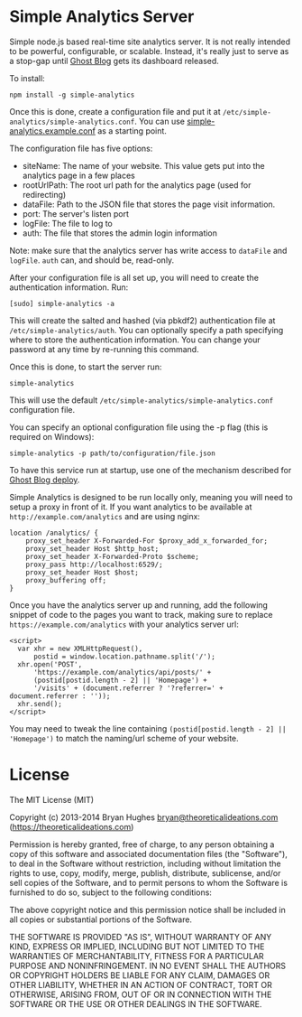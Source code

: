 Simple Analytics Server
=======================

Simple node.js based real-time site analytics server. It is not really intended to be powerful, configurable, or scalable. Instead, it's really just to serve as a stop-gap until [Ghost Blog](https://ghost.org/) gets its dashboard released.

To install:

```
npm install -g simple-analytics
```

Once this is done, create a configuration file and put it at ```/etc/simple-analytics/simple-analytics.conf```. You can use [simple-analytics.example.conf](https://github.com/bryan-m-hughes/simple-analytics/blob/master/simple-analytics.example.conf) as a starting point.

The configuration file has five options:
* siteName: The name of your website. This value gets put into the analytics page in a few places
* rootUrlPath: The root url path for the analytics page (used for redirecting)
* dataFile: Path to the JSON file that stores the page visit information.
* port: The server's listen port
* logFile: The file to log to
* auth: The file that stores the admin login information
 
Note: make sure that the analytics server has write access to ```dataFile``` and ```logFile```. ```auth``` can, and should be, read-only.

After your configuration file is all set up, you will need to create the authentication information. Run:

```[sudo] simple-analytics -a```

This will create the salted and hashed (via pbkdf2) authentication file at ```/etc/simple-analytics/auth```. You can optionally specify a path specifying where to store the authentication information. You can change your password at any time by re-running this command.

Once this is done, to start the server run:

```
simple-analytics
```

This will use the default ```/etc/simple-analytics/simple-analytics.conf``` configuration file.

You can specify an optional configuration file using the -p flag (this is required on Windows):

```
simple-analytics -p path/to/configuration/file.json
```

To have this service run at startup, use one of the mechanism described for [Ghost Blog deploy](http://docs.ghost.org/installation/deploy/).

Simple Analytics is designed to be run locally only, meaning you will need to setup a proxy in front of it. If you want analytics to be available at ```http://example.com/analytics``` and are using nginx:

```
location /analytics/ {
    proxy_set_header X-Forwarded-For $proxy_add_x_forwarded_for;
    proxy_set_header Host $http_host;
    proxy_set_header X-Forwarded-Proto $scheme;
    proxy_pass http://localhost:6529/;
    proxy_set_header Host $host;
    proxy_buffering off;
}
```

Once you have the analytics server up and running, add the following snippet of code to the pages you want to track, making sure to replace ```https://example.com/analytics``` with your analytics server url:

```
<script>
  var xhr = new XMLHttpRequest(),
      postid = window.location.pathname.split('/');
  xhr.open('POST',
      'https://example.com/analytics/api/posts/' +
      (postid[postid.length - 2] || 'Homepage') +
      '/visits' + (document.referrer ? '?referrer=' + document.referrer : ''));
  xhr.send();
</script>
```

You may need to tweak the line containing ```(postid[postid.length - 2] || 'Homepage')``` to match the naming/url scheme of your website.

License
=======

The MIT License (MIT)

Copyright (c) 2013-2014 Bryan Hughes bryan@theoreticalideations.com (https://theoreticalideations.com)

Permission is hereby granted, free of charge, to any person obtaining a copy
of this software and associated documentation files (the "Software"), to deal
in the Software without restriction, including without limitation the rights
to use, copy, modify, merge, publish, distribute, sublicense, and/or sell
copies of the Software, and to permit persons to whom the Software is
furnished to do so, subject to the following conditions:

The above copyright notice and this permission notice shall be included in
all copies or substantial portions of the Software.

THE SOFTWARE IS PROVIDED "AS IS", WITHOUT WARRANTY OF ANY KIND, EXPRESS OR
IMPLIED, INCLUDING BUT NOT LIMITED TO THE WARRANTIES OF MERCHANTABILITY,
FITNESS FOR A PARTICULAR PURPOSE AND NONINFRINGEMENT. IN NO EVENT SHALL THE
AUTHORS OR COPYRIGHT HOLDERS BE LIABLE FOR ANY CLAIM, DAMAGES OR OTHER
LIABILITY, WHETHER IN AN ACTION OF CONTRACT, TORT OR OTHERWISE, ARISING FROM,
OUT OF OR IN CONNECTION WITH THE SOFTWARE OR THE USE OR OTHER DEALINGS IN
THE SOFTWARE.
